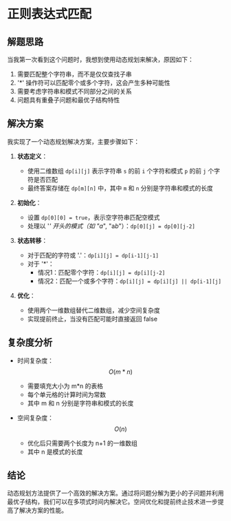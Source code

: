 # 正则表达式匹配

## 解题思路
当我第一次看到这个问题时，我想到使用动态规划来解决，原因如下：
1. 需要匹配整个字符串，而不是仅仅查找子串
2. '*' 操作符可以匹配零个或多个字符，这会产生多种可能性
3. 需要考虑字符串和模式不同部分之间的关系
4. 问题具有重叠子问题和最优子结构特性

## 解决方案
我实现了一个动态规划解决方案，主要步骤如下：

1. **状态定义**：
   - 使用二维数组 `dp[i][j]` 表示字符串 `s` 的前 `i` 个字符和模式 `p` 的前 `j` 个字符是否匹配
   - 最终答案存储在 `dp[m][n]` 中，其中 `m` 和 `n` 分别是字符串和模式的长度

2. **初始化**：
   - 设置 `dp[0][0] = true`，表示空字符串匹配空模式
   - 处理以 '*' 开头的模式（如 "a*", "a*b*"）：`dp[0][j] = dp[0][j-2]`

3. **状态转移**：
   - 对于匹配的字符或 '.'：`dp[i][j] = dp[i-1][j-1]`
   - 对于 '*'：
     - 情况1：匹配零个字符：`dp[i][j] = dp[i][j-2]`
     - 情况2：匹配一个或多个字符：`dp[i][j] = dp[i][j] || dp[i-1][j]`

4. **优化**：
   - 使用两个一维数组替代二维数组，减少空间复杂度
   - 实现提前终止，当没有匹配可能时直接返回 false

## 复杂度分析
- 时间复杂度：$$O(m*n)$$
  - 需要填充大小为 m*n 的表格
  - 每个单元格的计算时间为常数
  - 其中 m 和 n 分别是字符串和模式的长度

- 空间复杂度：$$O(n)$$
  - 优化后只需要两个长度为 n+1 的一维数组
  - 其中 n 是模式的长度


## 结论
动态规划方法提供了一个高效的解决方案。通过将问题分解为更小的子问题并利用最优子结构，我们可以在多项式时间内解决它。空间优化和提前终止技术进一步提高了解决方案的性能。 